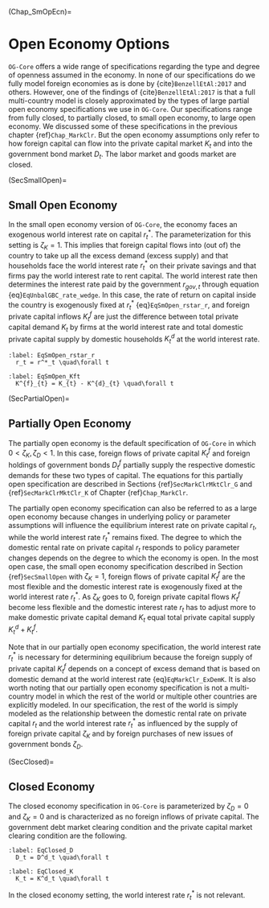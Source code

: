 (Chap_SmOpEcn)=
# Open Economy Options

`OG-Core` offers a wide range of specifications regarding the type and degree of openness assumed in the economy. In none of our specifications do we fully model foreign economies as is done by {cite}`BenzellEtAl:2017` and others. However, one of the findings of {cite}`BenzellEtAl:2017` is that a full multi-country model is closely approximated by the types of large partial open economy specifications we use in `OG-Core`. Our specifications range from fully closed, to partially closed, to small open economy, to large open economy. We discussed some of these specifications in the previous chapter {ref}`Chap_MarkClr`. But the open economy assumptions only refer to how foreign capital can flow into the private capital market $K_t$ and into the government bond market $D_t$. The labor market and goods market are closed.

(SecSmallOpen)=
## Small Open Economy
In the small open economy version of `OG-Core`, the economy faces an exogenous world interest rate on capital $r^{*}_{t}$. The parameterization for this setting is $\zeta_K=1$. This implies that foreign capital flows into (out of) the country to take up all the excess demand (excess supply) and that households face the world interest rate $r^{*}_{t}$ on their private savings and that firms pay the world interest rate to rent capital. The world interest rate then determines the interest rate paid by the government $r_{gov,t}$ through equation {eq}`EqUnbalGBC_rate_wedge`. In this case, the rate of return on capital inside the country is exogenously fixed at $r^{*}_{t}$ {eq}`EqSmOpen_rstar_r`, and foreign private capital inflows $K^f_t$ are just the difference between total private capital demand $K_t$ by firms at the world interest rate and total domestic private capital supply by domestic households $K^d_t$ at the world interest rate.

```{math}
:label: EqSmOpen_rstar_r
  r_t = r^*_t \quad\forall t
```

```{math}
:label: EqSmOpen_Kft
  K^{f}_{t} = K_{t} - K^{d}_{t} \quad\forall t
```


(SecPartialOpen)=
## Partially Open Economy

The partially open economy is the default specification of `OG-Core` in which $0<\zeta_K,\zeta_D<1$. In this case, foreign flows of private capital $K^f_t$ and foreign holdings of government bonds $D^f_t$ partially supply the respective domestic demands for these two types of capital. The equations for this partially open specification are described in Sections {ref}`SecMarkClrMktClr_G` and {ref}`SecMarkClrMktClr_K` of Chapter {ref}`Chap_MarkClr`.

The partially open economy specification can also be referred to as a large open economy because changes in underlying policy or parameter assumptions will influence the equilibrium interest rate on private capital $r_t$, while the world interest rate $r^*_t$ remains fixed. The degree to which the domestic rental rate on private capital $r_t$ responds to policy parameter changes depends on the degree to which the economy is open. In the most open case, the small open economy specification described in Section {ref}`SecSmallOpen` with $\zeta_K=1$, foreign flows of private capital $K^f_t$ are the most flexible and the domestic interest rate is exogenously fixed at the world interest rate $r^*_t$. As $\zeta_K$ goes to 0, foreign private capital flows $K^f_t$ become less flexible and the domestic interest rate $r_t$ has to adjust more to make domestic private capital demand $K_t$ equal total private capital supply $K^d_t + K^f_t$.

Note that in our partially open economy specification, the world interest rate $r^*_t$ is necessary for determining equilibrium because the foreign supply of private capital $K^f_t$ depends on a concept of excess demand that is based on domestic demand at the world interest rate {eq}`EqMarkClr_ExDemK`. It is also worth noting that our partially open economy specification is not a multi-country model in which the rest of the world or multiple other countries are explicitly modeled. In our specification, the rest of the world is simply modeled as the relationship between the domestic rental rate on private capital $r_t$ and the world interest rate $r^*_t$ as influenced by the supply of foreign private capital $\zeta_K$ and by foreign purchases of new issues of government bonds $\zeta_D$.


(SecClosed)=
## Closed Economy

The closed economy specification in `OG-Core` is parameterized by $\zeta_D=0$ and $\zeta_K=0$ and is characterized as no foreign inflows of private capital. The government debt market clearing condition and the private capital market clearing condition are the following.

```{math}
:label: EqClosed_D
  D_t = D^d_t \quad\forall t
```

```{math}
:label: EqClosed_K
  K_t = K^d_t \quad\forall t
```

In the closed economy setting, the world interest rate $r^*_t$ is not relevant.
